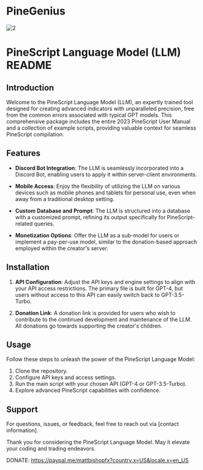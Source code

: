 # PineGenius
![2](https://github.com/mbishopfx/PineGenius/assets/141537662/e31b74d0-9774-49b9-a2c4-238e3b78d85e)

# PineScript Language Model (LLM) README

## Introduction

Welcome to the PineScript Language Model (LLM), an expertly trained tool designed for creating advanced indicators with unparalleled precision, free from the common errors associated with typical GPT models. This comprehensive package includes the entire 2023 PineScript User Manual and a collection of example scripts, providing valuable context for seamless PineScript compilation.

## Features

- **Discord Bot Integration**: The LLM is seamlessly incorporated into a Discord Bot, enabling users to apply it within server-client environments.
  
- **Mobile Access**: Enjoy the flexibility of utilizing the LLM on various devices such as mobile phones and tablets for personal use, even when away from a traditional desktop setting.

- **Custom Database and Prompt**: The LLM is structured into a database with a customized prompt, refining its output specifically for PineScript-related queries.

- **Monetization Options**: Offer the LLM as a sub-model for users or implement a pay-per-use model, similar to the donation-based approach employed within the creator's server.

## Installation

1. **API Configuration**: Adjust the API keys and engine settings to align with your API access restrictions. The primary file is built for GPT-4, but users without access to this API can easily switch back to GPT-3.5-Turbo.

2. **Donation Link**: A donation link is provided for users who wish to contribute to the continued development and maintenance of the LLM. All donations go towards supporting the creator's children.

## Usage

Follow these steps to unleash the power of the PineScript Language Model:

1. Clone the repository.
2. Configure API keys and access settings.
3. Run the main script with your chosen API (GPT-4 or GPT-3.5-Turbo).
4. Explore advanced PineScript capabilities with confidence.

## Support

For questions, issues, or feedback, feel free to reach out via [contact information].

Thank you for considering the PineScript Language Model. May it elevate your coding and trading endeavors.

DONATE: https://paypal.me/mattbishopfx?country.x=US&locale.x=en_US
